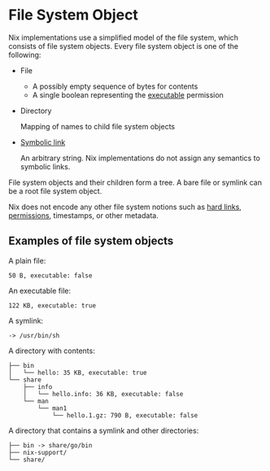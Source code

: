 # File System Object

Nix implementations use a simplified model of the file system, which consists of file system objects.
Every file system object is one of the following:

 - File

   - A possibly empty sequence of bytes for contents
   - A single boolean representing the [executable](https://en.m.wikipedia.org/wiki/File-system_permissions#Permissions) permission

 - Directory

   Mapping of names to child file system objects

 - [Symbolic link](https://en.m.wikipedia.org/wiki/Symbolic_link)

   An arbitrary string.
   Nix implementations do not assign any semantics to symbolic links.

File system objects and their children form a tree.
A bare file or symlink can be a root file system object.

Nix does not encode any other file system notions such as [hard links](https://en.m.wikipedia.org/wiki/Hard_link), [permissions](https://en.m.wikipedia.org/wiki/File-system_permissions), timestamps, or other metadata.

## Examples of file system objects

A plain file:

```
50 B, executable: false
```

An executable file:

```
122 KB, executable: true
```

A symlink:

```
-> /usr/bin/sh
```

A directory with contents:

```
├── bin
│   └── hello: 35 KB, executable: true
└── share
    ├── info
    │   └── hello.info: 36 KB, executable: false
    └── man
        └── man1
            └── hello.1.gz: 790 B, executable: false
```

A directory that contains a symlink and other directories:

```
├── bin -> share/go/bin
├── nix-support/
└── share/
```
